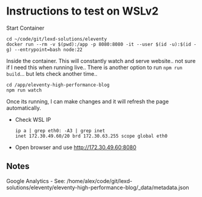 # Instructions to test on WSLv2

Start Container
```
cd ~/code/git/lexd-solutions/eleventy
docker run --rm -v $(pwd):/app -p 8080:8080 -it --user $(id -u):$(id -g) --entrypoint=bash node:22
```

Inside the container. This will constantly watch and serve website.. not sure if I need this when running live..
There is another option to run `npm run build`... but lets check another time..
```
cd /app/eleventy-high-performance-blog
npm run watch
```

Once its running, I can make changes and it will refresh the page automatically.
 - Check WSL IP
    ```
    ip a | grep eth0: -A3 | grep inet
    inet 172.30.49.60/20 brd 172.30.63.255 scope global eth0
    ```
 - Open browser and use http://172.30.49.60:8080


## Notes
Google Analytics - See: /home/alex/code/git/lexd-solutions/eleventy/eleventy-high-performance-blog/_data/metadata.json